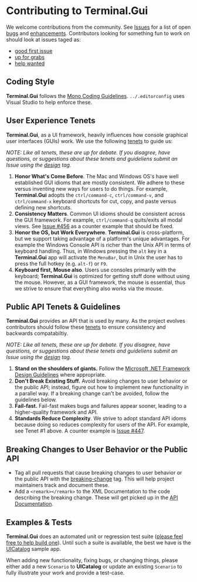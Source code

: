 # Contributing to Terminal.Gui

We welcome contributions from the community. See [Issues](https://github.com/migueldeicaza/gui.cs/issues) for a list of open [bugs](https://github.com/migueldeicaza/gui.cs/issues?q=is%3Aopen+is%3Aissue+label%3Abug) and [enhancements](https://github.com/migueldeicaza/gui.cs/issues?q=is%3Aopen+is%3Aissue+label%3Aenhancement). Contributors looking for something fun to work on should look at issues taged as:

- [good first issue](https://github.com/migueldeicaza/gui.cs/issues?q=is%3Aopen+is%3Aissue+label%3A%22good+first+issue%22)
- [up for grabs](https://github.com/migueldeicaza/gui.cs/issues?q=is%3Aopen+is%3Aissue+label%3Aup-for-grabs)
- [help wanted](https://github.com/migueldeicaza/gui.cs/issues?q=is%3Aopen+is%3Aissue+label%3Aup-for-grabs)

## Coding Style

**Terminal.Gui** follows the [Mono Coding Guidelines](https://www.mono-project.com/community/contributing/coding-guidelines/). `../.editorconfig` uses Visual Studio to help enforce these.

## User Experience Tenets

**Terminal.Gui**, as a UI framework, heavily influences how console graphical user interfaces (GUIs) work. We use the following [tenets](https://ceklog.kindel.com/2020/02/10/tenets/) to guide us:

*NOTE: Like all tenets, these are up for debate. If you disagree, have questions, or suggestions about these tenets and guideliens submit an Issue using the [design](https://github.com/migueldeicaza/gui.cs/issues?q=is%3Aopen+is%3Aissue+label%3Adesign) tag.*

1. **Honor What's Come Before**. The Mac and Windows OS's have well established GUI idioms that are mostly consistent. We adhere to these versus inventing new ways for users to do things. For example, **Terminal.Gui** adopts the `ctrl/command-c`, `ctrl/command-v`, and `ctrl/command-x` keyboard shortcuts for cut, copy, and paste versus defining new shortcuts.
2. **Consistency Matters**. Common UI idioms should be consistent across the GUI framework. For example, `ctrl/command-q` quits/exits all modal views. See [Issue #456](https://github.com/migueldeicaza/gui.cs/issues/456) as a counter example that should be fixed.
3. **Honor the OS, but Work Everywhere**. **Terminal.Gui** is cross-platform, but we support taking advantage of a platform's unique advantages. For example the Windows Console API is richer than the Unix API in terms of keyboard handling. Thus, in Windows pressing the `alt` key in a **Terminal.Gui** app will activate the `MenuBar`, but in Unix the user has to press the full hotkey (e.g. `alt-f`) or `F9`. 
4. **Keyboard first, Mouse also**. Users use consoles primarily with the keyboard; **Terminal.Gui** is optimized for getting stuff done without using the mouse. However, as a GUI framework, the mouse is essential, thus we strive to ensure that everything also works via the mouse.

## Public API Tenets & Guidelines

**Terminal.Gui** provides an API that is used by many. As the project evolves contributors should follow these [tenets](https://ceklog.kindel.com/2020/02/10/tenets/) to ensure consistency and backwards compatabiltiy.

*NOTE: Like all tenets, these are up for debate. If you disagree, have questions, or suggestions about these tenets and guideliens submit an Issue using the [design](https://github.com/migueldeicaza/gui.cs/issues?q=is%3Aopen+is%3Aissue+label%3Adesign) tag.*

1. **Stand on the shoulders of giants.** Follow the [Microsoft .NET Framework Design Guidelines](https://docs.microsoft.com/en-us/dotnet/standard/design-guidelines/) where appropriate. 
2. **Don't Break Existing Stuff.** Avoid breaking changes to user behavior or the public API; instead, figure out how to implement new functionality in a parallel way. If a breaking change can't be avoided, follow the guidelines below.
3. **Fail-fast.** Fail-fast makes bugs and failures appear sooner, leading to a higher-quality framework and API.
4. **Standards Reduce Complexity**. We strive to adopt standard API idoms because doing so reduces complexity for users of the API. For example, see Tenet #1 above. A counter example is [Issue #447](https://github.com/migueldeicaza/gui.cs/issues/447).

## Breaking Changes to User Behavior or the Public API

- Tag all pull requests that cause breaking changes to user behavior or the public API with the [breaking-change](https://github.com/migueldeicaza/gui.cs/issues?q=is%3Aopen+is%3Aissue+label%3Abreaking-change) tag. This will help project maintainers track and document these.
- Add a `<remark></remark>` to the XML Documentation to the code describing the breaking change. These will get picked up in the [API Documentation](https://migueldeicaza.github.io/gui.cs/api/Terminal.Gui/Terminal.Gui.html).

## Examples & Tests

**Terminal.Gui** does an automated unit or regression test suite ([please feel free to help build one](https://github.com/migueldeicaza/gui.cs/issues/566)). Until such a suite is available, the best we have is the [UICatalog](https://github.com/migueldeicaza/gui.cs/tree/master/UICatalog) sample app. 

When adding new functionality, fixing bugs, or changing things, please either add a new `Scenario` to **UICatalog** or update an existing `Scenario` to fully illustrate your work and provide a test-case.
